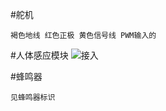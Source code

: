 #舵机
```
褐色地线 红色正极 黄色信号线 PWM输入的
```
#人体感应模块
![接入](https://github.com/kobe24167/Study\树莓派\硬件代码\人体感应.jpg)

#蜂鸣器
```
见蜂鸣器标识
```
